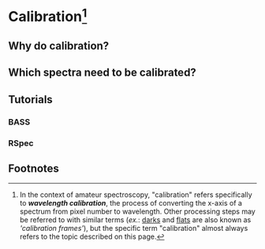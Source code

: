 # Calibration[^1]



## Why do calibration?

## Which spectra need to be calibrated?

## Tutorials

### BASS

### RSpec

## Footnotes

[^1]: In the context of amateur spectroscopy, "calibration" refers specifically to ***wavelength calibration***, the process of converting the x-axis of a spectrum from pixel number to wavelength. Other processing steps may be referred to with similar terms (*ex.*: [darks](darks.md) and [flats](flats.md) are also known as *'calibration frames'*), but the specific term "calibration" almost always refers to the topic described on this page.
